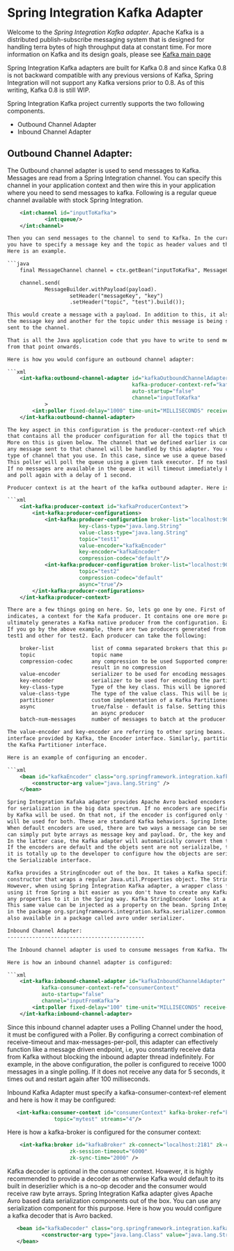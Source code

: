 Spring Integration Kafka Adapter
=================================================


Welcome to the *Spring Integration Kafka adapter*. Apache Kafka is a distributed publish-subscribe messaging system that is designed for handling terra bytes of high throughput
data at constant time. For more information on Kafka and its design goals, please see [Kafka main page](http://kafka.apache.org/)

Spring Integration Kafka adapters are built for Kafka 0.8 and since Kafka 0.8 is not backward compatible with any previous versions of Kafka, Spring Integration will not
support any Kafka versions prior to 0.8. As of this writing, Kafka 0.8 is still WIP.

Spring Integration Kafka project currently supports the two following components.

* Outbound Channel Adapter
* Inbound Channel Adapter

Outbound Channel Adapter:
--------------------------------------------

The Outbound channel adapter is used to send messages to Kafka. Messages are read from a Spring Integration channel. You can specify this channel in your application context and then wire
this in your application where you need to send messages to kafka. Following is a regular queue channel available with stock Spring Integration.

```xml
    <int:channel id="inputToKafka">
            <int:queue/>
    </int:channel>

Then you can send messages to the channel to send to Kafka. In the current version of the outbound adapter,
you have to specify a message key and the topic as header values and the message to send as the payload.
Here is an example.

```java
    final MessageChannel channel = ctx.getBean("inputToKafka", MessageChannel.class);

    channel.send(
            MessageBuilder.withPayload(payload).
                    setHeader("messageKey", "key")
                    .setHeader("topic", "test").build());

This would create a message with a payload. In addition to this, it also creates two header entries as key/value pairs - one for
the message key and another for the topic under this message is being sent to Kafka.Then this message will be
sent to the channel.

That is all the Java application code that you have to write to send messages to Kafka. The adapter takes care of everything
from that point onwards.

Here is how you would configure an outbound channel adapter:

```xml
    <int-kafka:outbound-channel-adapter id="kafkaOutboundChannelAdapter"
                                        kafka-producer-context-ref="kafkaProducerContext"
                                        auto-startup="false"
                                        channel="inputToKafka"
            >
        <int:poller fixed-delay="1000" time-unit="MILLISECONDS" receive-timeout="0" task-executor="taskExecutor"/>
    </int-kafka:outbound-channel-adapter>

The key aspect in this configuration is the producer-context-ref which points to a Kafka Producer context
that contains all the producer configuration for all the topics that this adapter is expected to handle.
More on this is given below. The channel that we defined earlier is configured with the adapter and therefore
any message sent to that channel will be handled by this adapter. You can also configure a poller depending on the
type of channel that you use. In this case, since we use a queue based channel we specify a poller in the configuration.
This poller will poll the queue using a given task executor. If no task executor is given, the default task executor will be used.
If no messages are available in the queue it will timeout immediately because of the receive-timeout configuration
and poll again with a delay of 1 second.

Producer context is at the heart of the kafka outbound adapter. Here is an example of how you may configure one.

```xml
    <int-kafka:producer-context id="kafkaProducerContext">
        <int-kafka:producer-configurations>
            <int-kafka:producer-configuration broker-list="localhost:9092"
                       key-class-type="java.lang.String"
                       value-class-type="java.lang.String"
                       topic="test1"
                       value-encoder="kafkaEncoder"
                       key-encoder="kafkaEncoder"
                       compression-codec="default"/>
            <int-kafka:producer-configuration broker-list="localhost:9092"
                       topic="test2"
                       compression-codec="default"
                       async="true"/>
        </int-kafka:producer-configurations>
    </int-kafka:producer-context>

There are a few things going on here. So, lets go one by one. First of all, producer context is simply holder of, as the name
indicates, a context for the Kafa producer. It contains one ore more producer configurations. Each producer configuration
ultimately generates a Kafka native producer from the configuration. Each producer configuration is per topic based right now.
If you go by the above example, there are two producers generated from this configuration - one for topic named
test1 and other for test2. Each producer can take the following:

    broker-list            list of comma separated brokers that this producer connects to
    topic                  topic name
    compression-codec      any compression to be used Supported compression codec are gzip and snappy. Anything else would
                           result in no compression
    value-encoder          serializer to be used for encoding messages.
    key-encoder            serializer to be used for encoding the partition key
    key-class-type         Type of the key class. This will be ignored if no key-encoder is provided
    value-class-type       The type of the value class. This will be ignored if no value-encoder is provided.
    partitioner            custom implementation of a Kafka Partitioner interface.
    async                  true/false - default is false. Setting this to true would make the Kafka producer to use
                           an async producer
    batch-num-messages     number of messages to batch at the producer. If async is false, then this has no effect.

The value-encoder and key-encoder are referring to other spring beans. They are essentially implementations of an
interface provided by Kafka, the Encoder interface. Similarly, partitioner also refers a Spring bean which implements
the Kafka Partitioner interface.

Here is an example of configuring an encoder.

```xml
    <bean id="kafkaEncoder" class="org.springframework.integration.kafka.serializer.avro.AvroBackedKafkaEncoder">
        <constructor-arg value="java.lang.String" />
    </bean>

Spring Integration Kafaka adapter provides Apache Avro backed encoders out of the box, as this is a popular choice
for serialization in the big data spectrum. If no encoders are specified as beans, the default encoders provided
by Kafka will be used. On that not, if the encoder is configured only for the message and not for the key, the same encoder
will be used for both. These are standard Kafka behaviors. Spring Integration Kafka adapter does simply enforce those.
When default encoders are used, there are two ways a message can be sent. Either, the sender of the message to the channel
can simply put byte arrays as message key and payload. Or, the key and value can be sent as Java Serializable object.
In the latter case, the Kafka adapter will automatically convert them to byte arrays before sending it to Kafka broker.
If the encoders are default and the objets sent are not serializalbe, then that would cause an error. By providing explicit encoders
it is totally up to the developer to configure how the objects are serialized. In that case, the objects may or may not implement
the Serializable interface.

Kafka provides a StringEncoder out of the box. It takes a Kafka specific VerifiableProperties object along with its
constructor that wraps a regular Java.util.Properties object. The StringEncoder is great when writing a direct Java client.
However, when using Spring Integration Kafka adapter, a wrapper class for this same StringEncoder is available which makes
using it from Spring a bit easier as you don't have to create any Kafka specific objects to create a StringEncoder. Rather, you can inject
any properties to it in the Spring way. Kafka StringEncoder looks at a property for encoding from the properties provided.
This same value can be injected as a property on the bean. Spring Integration provided StringEncoder is available
in the package org.springframework.integration.kafka.serializer.common.StringEncoder. The avro support for serialization is
also available in a package called avro under serializer.

Inbound Channel Adapter:
--------------------------------------------

The Inbound channel adapter is used to consume messages from Kafka. These messages will be placed into a Spring Integration channel as Spring Integration specific Messages.

Here is how an inbound channel adapter is configured:

```xml
	<int-kafka:inbound-channel-adapter id="kafkaInboundChannelAdapter"
           kafka-consumer-context-ref="consumerContext"
           auto-startup="false"
           channel="inputFromKafka">
        <int:poller fixed-delay="100" time-unit="MILLISECONDS" receive-timeout="5000" max-messages-per-poll="1000"/>
    </int-kafka:inbound-channel-adapter>
```

Since this inbound channel adapter uses a Polling Channel under the hood, it must be configured with a Poller. By configuring
a correct combination of receive-timeout and max-messages-per-poll, this adapter can effectively function like a message driven endpoint, i.e, you constantly
receive data from Kafka without blocking the inbound adapter thread indefinitely. For example, in the above configuration,
the poller is configured to receive 1000 messages in a single polling. If it does not receive any data for 5 seconds,
it times out and restart again after 100 milliseconds.

Inbound Kafka Adapter must specify a kafka-consumer-context-ref element and here is how it may be configured:

```xml
   <int-kafka:consumer-context id="consumerContext" kafka-broker-ref="kafkaBroker" kafka-decoder="kafkaDecoder"
               topic="mytest" streams="4"/>
```

Here is how a kafka-broker is configured for the consumer context:

```xml
    <int-kafka:broker id="kafkaBroker" zk-connect="localhost:2181" zk-connection-timeout="6000"
                    zk-session-timeout="6000"
                    zk-sync-time="2000" />
```

Kafka decoder is optional in the consumer context. However, it is highly recommended to provide a decoder as otherwise Kafka would default to its built in
deserizlier which is a no-op decoder and the consumer would receive raw byte arrays. Spring Integration Kafka adapter gives Apache Avro based data serialization components
out of the box. You can use any serialization component for this purpose. Here is how you would configure a kafka decoder that is Avro backed.

```xml
   <bean id="kafkaDecoder" class="org.springframework.integration.kafka.serializer.avro.AvroBackedKafkaDecoder">
           <constructor-arg type="java.lang.Class" value="java.lang.String" />
   </bean>
```







